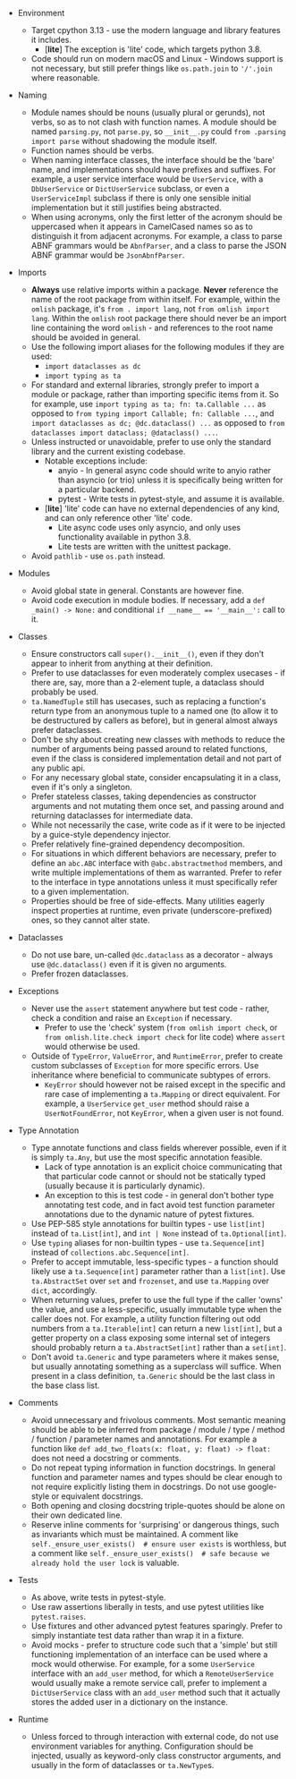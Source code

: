 - Environment
  - Target cpython 3.13 - use the modern language and library features it includes.
    - \[**lite**\] The exception is 'lite' code, which targets python 3.8.
  - Code should run on modern macOS and Linux - Windows support is not necessary, but still prefer things like
    `os.path.join` to `'/'.join` where reasonable.

- Naming
  - Module names should be nouns (usually plural or gerunds), not verbs, so as to not clash with function names. A
    module should be named `parsing.py`, not `parse.py`, so `__init__.py` could `from .parsing import parse` without
    shadowing the module itself.
  - Function names should be verbs.
  - When naming interface classes, the interface should be the 'bare' name, and implementations should have prefixes and
    suffixes. For example, a user service interface would be `UserService`, with a `DbUserService` or `DictUserService`
    subclass, or even a `UserServiceImpl` subclass if there is only one sensible initial implementation but it still
    justifies being abstracted.
  - When using acronyms, only the first letter of the acronym should be uppercased when it appears in CamelCased names
    so as to distinguish it from adjacent acronyms. For example, a class to parse ABNF grammars would be `AbnfParser`,
    and a class to parse the JSON ABNF grammar would be `JsonAbnfParser`.

- Imports
  - **Always** use relative imports within a package. **Never** reference the name of the root package from within
    itself. For example, within the `omlish` package, it's `from . import lang`, not `from omlish import lang`. Within
    the `omlish` root package there should never be an import line containing the word `omlish` - and references to the
    root name should be avoided in general.
  - Use the following import aliases for the following modules if they are used:
    - `import dataclasses as dc`
    - `import typing as ta`
  - For standard and external libraries, strongly prefer to import a module or package, rather than importing specific
    items from it. So for example, use `import typing as ta; fn: ta.Callable ...` as opposed to
    `from typing import Callable; fn: Callable ...`, and `import dataclasses as dc; @dc.dataclass() ...` as opposed to
    `from dataclasses import dataclass; @dataclass() ...`.
  - Unless instructed or unavoidable, prefer to use only the standard library and the current existing codebase.
    - Notable exceptions include:
      - anyio - In general async code should write to anyio rather than asyncio (or trio) unless it is specifically
        being written for a particular backend.
      - pytest - Write tests in pytest-style, and assume it is available.
    - \[**lite**\] 'lite' code can have no external dependencies of any kind, and can only reference other 'lite' code.
      - Lite async code uses only asyncio, and only uses functionality available in python 3.8.
      - Lite tests are written with the unittest package.
  - Avoid `pathlib` - use `os.path` instead.

- Modules
  - Avoid global state in general. Constants are however fine.
  - Avoid code execution in module bodies. If necessary, add a `def _main() -> None:` and conditional
    `if __name__ == '__main__':` call to it.

- Classes
  - Ensure constructors call `super().__init__()`, even if they don't appear to inherit from anything at their
    definition.
  - Prefer to use dataclasses for even moderately complex usecases - if there are, say, more than a 2-element tuple, a
    dataclass should probably be used.
  - `ta.NamedTuple` still has usecases, such as replacing a function's return type from an anonymous tuple to a named
    one (to allow it to be destructured by callers as before), but in general almost always prefer dataclasses.
  - Don't be shy about creating new classes with methods to reduce the number of arguments being passed around to
    related functions, even if the class is considered implementation detail and not part of any public api.
  - For any necessary global state, consider encapsulating it in a class, even if it's only a singleton.
  - Prefer stateless classes, taking dependencies as constructor arguments and not mutating them once set, and passing
    around and returning dataclasses for intermediate data.
  - While not necessarily the case, write code as if it were to be injected by a guice-style dependency injector.
  - Prefer relatively fine-grained dependency decomposition.
  - For situations in which different behaviors are necessary, prefer to define an `abc.ABC` interface with
    `@abc.abstractmethod` members, and write multiple implementations of them as warranted. Prefer to refer to the
    interface in type annotations unless it must specifically refer to a given implementation.
  - Properties should be free of side-effects. Many utilities eagerly inspect properties at runtime, even private
    (underscore-prefixed) ones, so they cannot alter state.

- Dataclasses
  - Do not use bare, un-called `@dc.dataclass` as a decorator - always use `@dc.dataclass()` even if it is given no
    arguments.
  - Prefer frozen dataclasses.

- Exceptions
  - Never use the `assert` statement anywhere but test code - rather, check a condition and raise an `Exception` if
    necessary.
    - Prefer to use the 'check' system (`from omlish import check`, or `from omlish.lite.check import check` for lite
      code) where `assert` would otherwise be used.
  - Outside of `TypeError`, `ValueError`, and `RuntimeError`, prefer to create custom subclasses of `Exception` for more
    specific errors. Use inheritance where beneficial to communicate subtypes of errors.
    - `KeyError` should however not be raised except in the specific and rare case of implementing a `ta.Mapping` or
      direct equivalent. For example, a `UserService` `get_user` method should raise a `UserNotFoundError`, not
      `KeyError`, when a given user is not found.

- Type Annotation
  - Type annotate functions and class fields wherever possible, even if it is simply `ta.Any`, but use the most specific
    annotation feasible.
    - Lack of type annotation is an explicit choice communicating that that particular code cannot or should not be
      statically typed (usually because it is particularly dynamic).
    - An exception to this is test code - in general don't bother type annotating test code, and in fact avoid test
      function parameter annotations due to the dynamic nature of pytest fixtures.
  - Use PEP-585 style annotations for builtin types - use `list[int]` instead of `ta.List[int]`, and `int | None`
    instead of `ta.Optional[int]`.
  - Use `typing` aliases for non-builtin types - use `ta.Sequence[int]` instead of `collections.abc.Sequence[int]`.
  - Prefer to accept immutable, less-specific types - a function should likely use a `ta.Sequence[int]` parameter rather
    than a `list[int]`. Use `ta.AbstractSet` over `set` and `frozenset`, and use `ta.Mapping` over `dict`, accordingly.
  - When returning values, prefer to use the full type if the caller 'owns' the value, and use a less-specific, usually
    immutable type when the caller does not. For example, a utility function filtering out odd numbers from a
    `ta.Iterable[int]` can return a new `list[int]`, but a getter property on a class exposing some internal set of
    integers should probably return a `ta.AbstractSet[int]` rather than a `set[int]`.
  - Don't avoid `ta.Generic` and type parameters where it makes sense, but usually annotating something as a superclass
    will suffice. When present in a class definition, `ta.Generic` should be the last class in the base class list.

- Comments
  - Avoid unnecessary and frivolous comments. Most semantic meaning should be able to be inferred from package / module
    / type / method / function / parameter names and annotations. For example a function like
    `def add_two_floats(x: float, y: float) -> float:` does not need a docstring or comments.
  - Do not repeat typing information in function docstrings. In general function and parameter names and types should be 
    clear enough to not require explicitly listing them in docstrings. Do not use google-style or equivalent docstrings.
  - Both opening and closing docstring triple-quotes should be alone on their own dedicated line.
  - Reserve inline comments for 'surprising' or dangerous things, such as invariants which must be maintained. A comment
    like `self._ensure_user_exists()  # ensure user exists` is worthless, but a comment like
    `self._ensure_user_exists()  # safe because we already hold the user lock` is valuable.

- Tests
  - As above, write tests in pytest-style.
  - Use raw assertions liberally in tests, and use pytest utilities like `pytest.raises`.
  - Use fixtures and other advanced pytest features sparingly. Prefer to simply instantiate test data rather than wrap
    it in a fixture.
  - Avoid mocks - prefer to structure code such that a 'simple' but still functioning implementation of an interface can
    be used where a mock would otherwise. For example, for a some `UserService` interface with an `add_user` method, for
    which a `RemoteUserService` would usually make a remote service call, prefer to implement a `DictUserService` class
    with an `add_user` method such that it actually stores the added user in a dictionary on the instance.

- Runtime
  - Unless forced to through interaction with external code, do not use environment variables for anything.
    Configuration should be injected, usually as keyword-only class constructor arguments, and usually in the form of
    dataclasses or `ta.NewType`s.
